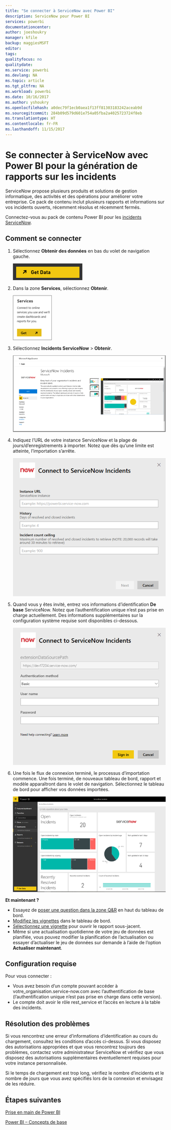 ```yaml
---
title: "Se connecter à ServiceNow avec Power BI"
description: ServiceNow pour Power BI
services: powerbi
documentationcenter: 
author: joeshoukry
manager: kfile
backup: maggiesMSFT
editor: 
tags: 
qualityfocus: no
qualitydate: 
ms.service: powerbi
ms.devlang: NA
ms.topic: article
ms.tgt_pltfrm: NA
ms.workload: powerbi
ms.date: 10/16/2017
ms.author: yshoukry
ms.openlocfilehash: a0dec79f1ecb0aea1f13ff81303183242aceab9d
ms.sourcegitcommit: 284b09d579d601e754a05fba2a4025723724f8eb
ms.translationtype: HT
ms.contentlocale: fr-FR
ms.lasthandoff: 11/15/2017
---
```

# <a name="connect-to-servicenow-with-power-bi-for-incident-reporting"></a>Se connecter à ServiceNow avec Power BI pour la génération de rapports sur les incidents
ServiceNow propose plusieurs produits et solutions de gestion informatique, des activités et des opérations pour améliorer votre entreprise. Ce pack de contenu inclut plusieurs rapports et informations sur vos incidents ouverts, récemment résolus et récemment fermés.  

Connectez-vous au pack de contenu Power BI pour les [incidents ServiceNow](https://app.powerbi.com/getdata/services/servicenow).

## <a name="how-to-connect"></a>Comment se connecter
1. Sélectionnez **Obtenir des données** en bas du volet de navigation gauche.
   
   ![](media/service-connect-to-servicenow/pbi_getdata.png) 
2. Dans la zone **Services**, sélectionnez **Obtenir**.
   
   ![](media/service-connect-to-servicenow/pbi_getservices.png) 
3. Sélectionnez **Incidents ServiceNow** \> **Obtenir**.
   
   ![](media/service-connect-to-servicenow/connect.png)
4. Indiquez l’URL de votre instance ServiceNow et la plage de jours/d’enregistrements à importer. Notez que dès qu’une limite est atteinte, l’importation s’arrête.
   
   ![](media/service-connect-to-servicenow/params.png)
5. Quand vous y êtes invité, entrez vos informations d’identification **De base** ServiceNow. Notez que l’authentification unique n’est pas prise en charge actuellement. Des informations supplémentaires sur la configuration système requise sont disponibles ci-dessous.
   
   ![](media/service-connect-to-servicenow/creds.png)
6. Une fois le flux de connexion terminé, le processus d’importation commence. Une fois terminé, de nouveaux tableau de bord, rapport et modèle apparaîtront dans le volet de navigation. Sélectionnez le tableau de bord pour afficher vos données importées.
   
    ![](media/service-connect-to-servicenow/dashboard.png)

**Et maintenant ?**

* Essayez de [poser une question dans la zone Q&R](service-q-and-a.md) en haut du tableau de bord.
* [Modifiez les vignettes](service-dashboard-edit-tile.md) dans le tableau de bord.
* [Sélectionnez une vignette](service-dashboard-tiles.md) pour ouvrir le rapport sous-jacent.
* Même si une actualisation quotidienne de votre jeu de données est planifiée, vous pouvez modifier la planification de l’actualisation ou essayer d’actualiser le jeu de données sur demande à l’aide de l’option **Actualiser maintenant**.

## <a name="system-requirements"></a>Configuration requise
Pour vous connecter :  

* Vous avez besoin d’un compte pouvant accéder à votre_organisation.service-now.com avec l’authentification de base (l’authentification unique n’est pas prise en charge dans cette version).  
* Le compte doit avoir le rôle rest_service et l’accès en lecture à la table des incidents.  

## <a name="troubleshooting"></a>Résolution des problèmes
Si vous rencontrez une erreur d’informations d’identification au cours du chargement, consultez les conditions d’accès ci-dessus. Si vous disposez des autorisations appropriées et que vous rencontrez toujours des problèmes, contactez votre administrateur ServiceNow et vérifiez que vous disposez des autorisations supplémentaires éventuellement requises pour votre instance personnalisée.

Si le temps de chargement est trop long, vérifiez le nombre d’incidents et le nombre de jours que vous avez spécifiés lors de la connexion et envisagez de les réduire.

## <a name="next-steps"></a>Étapes suivantes
[Prise en main de Power BI](service-get-started.md)

[Power BI – Concepts de base](service-basic-concepts.md)

